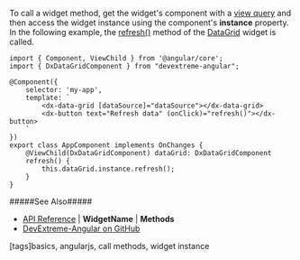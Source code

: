 To call a widget method, get the widget's component with a [view query](https://angular.io/docs/ts/latest/api/core/index/ViewChild-decorator.html) and then access the widget instance using the component's **instance** property. In the following example, the [refresh()](/api-reference/10%20UI%20Widgets/dxDataGrid/3%20Methods/refresh().md '/Documentation/ApiReference/UI_Widgets/dxDataGrid/Methods/#refresh') method of the [DataGrid](/api-reference/10%20UI%20Widgets/dxDataGrid '/Documentation/ApiReference/UI_Widgets/dxDataGrid/') widget is called.

    import { Component, ViewChild } from '@angular/core';
    import { DxDataGridComponent } from "devextreme-angular";

    @Component({
        selector: 'my-app',
        template: `
            <dx-data-grid [dataSource]="dataSource"></dx-data-grid>
            <dx-button text="Refresh data" (onClick)="refresh()"></dx-button>
        `
    })
    export class AppComponent implements OnChanges {
        @ViewChild(DxDataGridComponent) dataGrid: DxDataGridComponent
        refresh() {
            this.dataGrid.instance.refresh();
        }
    }

#####See Also#####
- [API Reference](/Documentation/ApiReference/) | **WidgetName** | **Methods**
- [DevExtreme-Angular on GitHub](https://github.com/DevExpress/devextreme-angular)

[tags]basics, angularjs, call methods, widget instance
